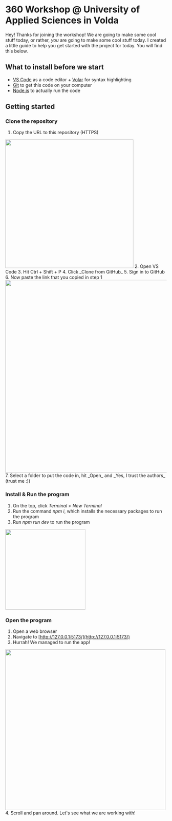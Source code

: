 # 360 Workshop @ University of Applied Sciences in Volda

Hey! Thanks for joining the workshop! We are going to make some cool stuff today, or rather, _you_ are going to make some cool stuff today. I created a little guide to help you get started with the project for today. You will find this below. 

## What to install before we start
- [VS Code](https://code.visualstudio.com/) as a code editor + [Volar](https://marketplace.visualstudio.com/items?itemName=Vue.volar) for syntax highlighting
- [Git](https://git-scm.com/downloads) to get this code on your computer
- [Node.js](https://nodejs.org/en/) to actually run the code

## Getting started

### Clone the repository
1. Copy the URL to this repository (HTTPS) 
<img src="https://user-images.githubusercontent.com/50890336/197995437-e27d2812-3ded-45b0-b63d-f444889719ec.png" width="400" />
2. Open VS Code
3. Hit Ctrl + Shift + P
4. Click _Clone from GitHub_
5. Sign in to GitHub
6. Now paste the link that you copied in step 1
<img src="https://user-images.githubusercontent.com/50890336/197997076-ba9696b6-5e78-486b-bc99-2d7929f7a2e9.png" width="600" />
7. Select a folder to put the code in, hit _Open_ and _Yes, I trust the authors_ (trust me :))

### Install & Run the program
1. On the top, click _Terminal_ > _New Terminal_
2. Run the command _npm i_, which installs the necessary packages to run the program
3. Run _npm run dev_ to run the program
<img src="https://user-images.githubusercontent.com/50890336/197997913-94426212-c513-4aa2-9c33-864f74304f8d.png" width="250" />

### Open the program
1. Open a web browser
2. Navigate to [http://127.0.0.1:5173/](http://127.0.0.1:5173/)
3. Hurrah! We managed to run the app!
<img src="https://user-images.githubusercontent.com/50890336/197998489-6fc27052-d508-495e-bdc9-8a6f69453690.png" width="500" />
4. Scroll and pan around. Let's see what we are working with!

